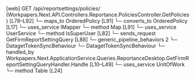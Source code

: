 [web] GET /api/reportsettings/policies/  (Workpapers.Next.API.Controllers.Reportance.PoliciesController.GetPolicies)  [L78–L92]
  └─ maps_to OrderedPolicy [L91]
    └─ converts_to OrderedPolicy [L17]
  └─ uses_service IMapper
    └─ method Map [L91]
  └─ uses_service UserService
    └─ method IsSuperUser [L82]
  └─ sends_request GetFirmReportSettingQuery [L88]
    └─ generic_pipeline_behaviors 2
      └─ DatagetTokenSyncBehaviour
      └─ DatagetTokenSyncBehaviour
    └─ handled_by Workpapers.Next.ApplicationService.Queries.ReportanceDesktop.GetFirmReportSettingQueryHandler.Handle [L10–L49]
      └─ uses_service UnitOfWork
        └─ method Table [L24]

